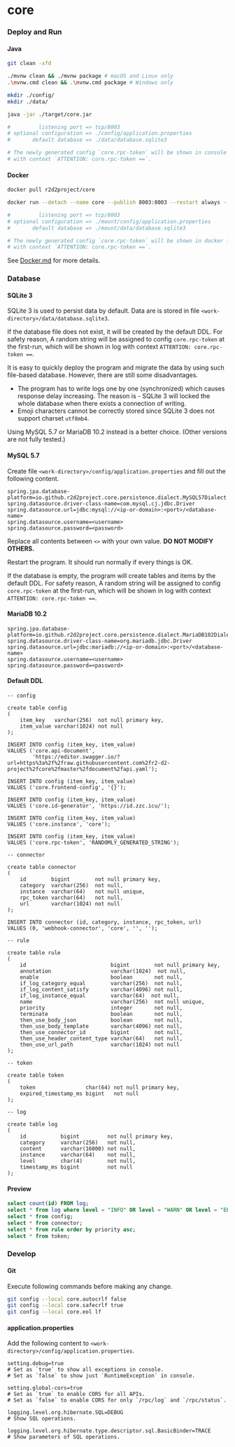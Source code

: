 # core

### Deploy and Run

#### Java

``` sh
git clean -xfd

./mvnw clean && ./mvnw package # macOS and Linux only
.\mvnw.cmd clean && .\mvnw.cmd package # Windows only

mkdir ./config/
mkdir ./data/

java -jar ./target/core.jar

#         listening port => tcp/8003
# optional configuration => ./config/application.properties
#       default database => ./data/database.sqlite3

# The newly generated config `core.rpc-token` will be shown in console log 
# with context `ATTENTION: core.rpc-token ==`.
```

#### Docker

```sh
docker pull r2d2project/core

docker run --detach --name core --publish 8003:8003 --restart always --volume ./mount/config/:/home/app/config/ --volume ./mount/data/:/home/app/data/ r2d2project/core

#         listening port => tcp/8003
# optional configuration => ./mount/config/application.properties
#       default database => ./mount/data/database.sqlite3

# The newly generated config `core.rpc-token` will be shown in docker log 
# with context `ATTENTION: core.rpc-token ==`.
```

See [Docker.md](./Docker.md) for more details.

### Database

#### SQLite 3

SQLite 3 is used to persist data by default. Data are is stored in file `<work-directory>/data/database.sqlite3`.

If the database file does not exist, it will be created by the default DDL. For safety reason, A random string will be assigned to config `core.rpc-token` at the first-run, which will be shown in log with context `ATTENTION: core.rpc-token ==`.

It is easy to quickly deploy the program and migrate the data by using such file-based database. However, there are still some disadvantages.

- The program has to write logs one by one (synchronized) which causes response delay increasing. The reason is - SQLite 3 will locked the whole database when there exists a connection of writing.
- Emoji characters cannot be correctly stored since SQLite 3 does not support charset `utf8mb4`.

Using MySQL 5.7 or MariaDB 10.2 instead is a better choice. (Other versions are not fully tested.)

#### MySQL 5.7

Create file `<work-directory>/config/application.properties` and fill out the following content.

``` properties
spring.jpa.database-platform=io.github.r2d2project.core.persistence.dialect.MySQL57Dialect
spring.datasource.driver-class-name=com.mysql.cj.jdbc.Driver
spring.datasource.url=jdbc:mysql://<ip-or-domain>:<port>/<database-name>
spring.datasource.username=<username>
spring.datasource.password=<password>
```

Replace all contents between `<>` with your own value. **DO NOT MODIFY OTHERS.**

Restart the program. It should run normally if every things is OK.

If the database is empty, the program will create tables and items by the default DDL. For safety reason, A random string will be assigned to config `core.rpc-token` at the first-run, which will be shown in log with context `ATTENTION: core.rpc-token ==`.

#### MariaDB 10.2

``` properties
spring.jpa.database-platform=io.github.r2d2project.core.persistence.dialect.MariaDB102Dialect
spring.datasource.driver-class-name=org.mariadb.jdbc.Driver
spring.datasource.url=jdbc:mariadb://<ip-or-domain>:<port>/<database-name>
spring.datasource.username=<username>
spring.datasource.password=<password>
```

#### Default DDL

``` sqlite
-- config

create table config
(
    item_key   varchar(256)  not null primary key,
    item_value varchar(1024) not null
);

INSERT INTO config (item_key, item_value)
VALUES ('core.api-document',
        'https://editor.swagger.io/?url=https%3a%2f%2fraw.githubusercontent.com%2fr2-d2-project%2fcore%2fmaster%2fdocument%2fapi.yaml');

INSERT INTO config (item_key, item_value)
VALUES ('core.frontend-config', '{}');

INSERT INTO config (item_key, item_value)
VALUES ('core.id-generator', 'https://id.zzc.icu/');

INSERT INTO config (item_key, item_value)
VALUES ('core.instance', 'core');

INSERT INTO config (item_key, item_value)
VALUES ('core.rpc-token', 'RANDOMLY_GENERATED_STRING');

-- connector

create table connector
(
    id        bigint        not null primary key,
    category  varchar(256)  not null,
    instance  varchar(64)   not null unique,
    rpc_token varchar(64)   not null,
    url       varchar(1024) not null
);

INSERT INTO connector (id, category, instance, rpc_token, url)
VALUES (0, 'webhook-connector', 'core', '', '');

-- rule

create table rule
(
    id                           bigint        not null primary key,
    annotation                   varchar(1024)  not null,
    enable                       boolean       not null,
    if_log_category_equal        varchar(256)  not null,
    if_log_content_satisfy       varchar(4096) not null,
    if_log_instance_equal        varchar(64)  not null,
    name                         varchar(256)  not null unique,
    priority                     integer       not null,
    terminate                    boolean       not null,
    then_use_body_json           boolean       not null,
    then_use_body_template       varchar(4096) not null,
    then_use_connector_id        bigint        not null,
    then_use_header_content_type varchar(64)   not null,
    then_use_url_path            varchar(1024) not null
);

-- token

create table token
(
    token                char(64) not null primary key,
    expired_timestamp_ms bigint   not null
);

-- log

create table log
(
    id           bigint         not null primary key,
    category     varchar(256)   not null,
    content      varchar(16000) not null,
    instance     varchar(64)    not null,
    level        char(4)        not null,
    timestamp_ms bigint         not null
);
```

#### Preview

``` sql
select count(id) FROM log;
select * from log where level = "INFO" OR level = "WARN" OR level = "ERR" order by timestamp_ms desc limit 100;
select * from config;
select * from connector;
select * from rule order by priority asc;
select * from token;
```

### Develop

#### Git

Execute following commands before making any change.

``` sh
git config --local core.autocrlf false
git config --local core.safecrlf true
git config --local core.eol lf
```

#### application.properties

Add the following content to `<work-directory>/config/application.properties`.

``` properties
setting.debug=true
# Set as `true` to show all exceptions in console.
# Set as `false` to show just `RuntimeException` in console.

setting.global-cors=true
# Set as `true` to enable CORS for all APIs.
# Set as `false` to enable CORS for only `/rpc/log` and `/rpc/status`.

logging.level.org.hibernate.SQL=DEBUG
# Show SQL operations.

logging.level.org.hibernate.type.descriptor.sql.BasicBinder=TRACE
# Show parameters of SQL operations.
```
